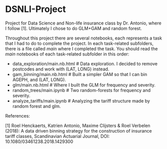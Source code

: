 # DSNLI-Project
Project for Data Science and Non-life insurance class by Dr. Antonio, where I follow [1]. Ultimately I chose to do GLM+GAM and random forest.

Throughout this project there are several notebooks, each represents a task that I had to do to complete the project. In each task-related subfolders, there is a file called *main* where I completed the task. You should read the *main* notebooks of each task-related subfolder in this order:
  * data_exploration/main.nb.html                  # Data exploration. I decided to remove postcodes and work with (LAT, LONG) instead.
  * gam_binning/main.nb.html                       # Built a simpler GAM so that I can bin AGEPH, and (LAT, LONG).
  * glm/main.nb.html                               # Where I built the GLM for frequency and severity.
  * random_trees/main.ipynb                        # Two random-forests for frequency and severity.
  * analyze_tariffs/main.ipynb                     # Analyzing the tariff structure made by random forest and glm.


References:

[1] Roel Henckaerts, Katrien Antonio, Maxime Clijsters & Roel Verbelen (2018): A
    data driven binning strategy for the construction of insurance tariff classes, Scandinavian Actuarial
    Journal, DOI: 10.1080/03461238.2018.1429300
